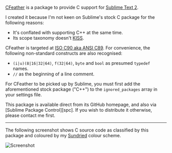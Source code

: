 [CFeather][homepage] is a package to provide C support for [Sublime Text 2][st2].

I created it because I'm not keen on Sublime's stock C package for the following reasons:

* It's conflated with supporting C++ at the same time.
* Its scope taxonomy doesn't [KISS][kiss].

CFeather is targeted at [ISO C90 aka ANSI C89][lang]. For convenience, the following non-standard constructs are also recognised:

* `(i|u)(8|16|32|64)`, `f(32|64)`, `byte` and `bool` as presumed `typedef` names.
* `//` as the beginning of a line comment.

For CFeather to be picked up by Sublime, you must first add the aforementioned stock package ("C++") to the `ignored_packages` array in your settings file.

This package is available direct from its GitHub homepage, and also via [Sublime Package Control][spc]. If you wish to distribute it otherwise, please contact me first.

---

The following screenshot shows C source code as classified by this package and coloured by my [Sundried][sd] colour scheme.

![Screenshot](https://github.com/frou/Sundried/raw/master/screenshot.png)

[homepage]: https://github.com/frou/CFeather
[st2]: http://www.sublimetext.com/
[kiss]: http://en.wikipedia.org/wiki/KISS_principle
[lang]: http://en.wikipedia.org/wiki/C_(programming_language)#ANSI_C_and_ISO_C
[sd]: https://github.com/frou/Sundried
